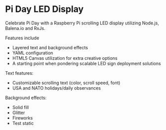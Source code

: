 # Pi Day LED Display

Celebrate Pi Day with a Raspberry Pi scrolling LED display utilizing Node.js, Balena.io and RxJs.

Features include
- Layered text and background effects
- YAML configuration
- HTML5 Canvas utilization for extra creative options
- A starting point when pondering scalable LED sign deployment solutions

Text features:
- Customizable scrolling text (color, scroll speed, font)
- USA and NATO holidays/daily observances

Background effects:
- Solid fill
- Glitter
- Fireworks
- Test static
